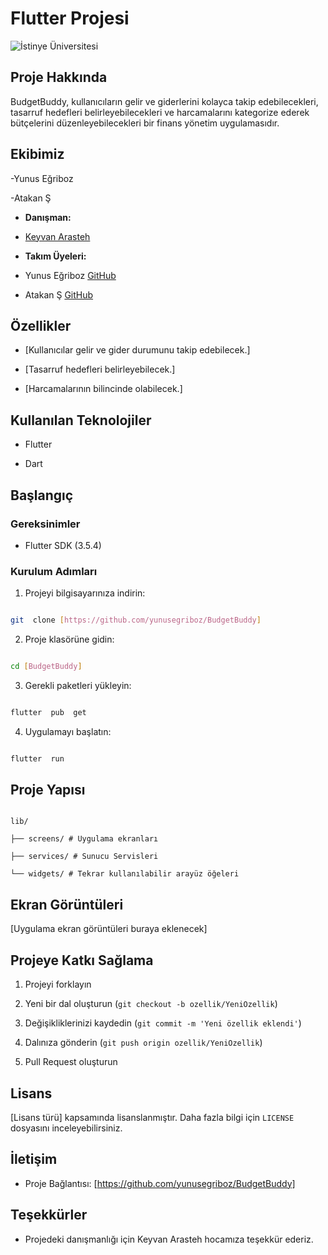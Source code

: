 # Flutter Projesi

![İstinye Üniversitesi](https://www.unitededucation.com/linklogoch/istinye-university-logo.png)
  

## Proje Hakkında

BudgetBuddy, kullanıcıların gelir ve giderlerini kolayca takip edebilecekleri, tasarruf hedefleri belirleyebilecekleri ve harcamalarını kategorize ederek bütçelerini düzenleyebilecekleri bir finans yönetim uygulamasıdır.

  

## Ekibimiz

-Yunus Eğriboz

-Atakan Ş


-  **Danışman:**

-  [Keyvan Arasteh](https://github.com/keyvanarasteh)


-  **Takım Üyeleri:**

- Yunus Eğriboz [GitHub](https://github.com/yunusegriboz)

- Atakan Ş [GitHub](https://github.com/Atakan75)

  

## Özellikler

- [Kullanıcılar gelir ve gider durumunu takip edebilecek.]

- [Tasarruf hedefleri belirleyebilecek.]

- [Harcamalarının bilincinde olabilecek.]

  

## Kullanılan Teknolojiler

- Flutter

- Dart


## Başlangıç

  

### Gereksinimler

- Flutter SDK (3.5.4)


### Kurulum Adımları

1. Projeyi bilgisayarınıza indirin:

```bash

git  clone [https://github.com/yunusegriboz/BudgetBuddy]

```

  

2. Proje klasörüne gidin:

```bash

cd [BudgetBuddy]

```

  

3. Gerekli paketleri yükleyin:

```bash

flutter  pub  get

```

  

4. Uygulamayı başlatın:

```bash

flutter  run

```

  

## Proje Yapısı

```

lib/

├── screens/ # Uygulama ekranları

├── services/ # Sunucu Servisleri

└── widgets/ # Tekrar kullanılabilir arayüz öğeleri

```

  

## Ekran Görüntüleri

[Uygulama ekran görüntüleri buraya eklenecek]

  

## Projeye Katkı Sağlama

1. Projeyi forklayın

2. Yeni bir dal oluşturun (`git checkout -b ozellik/YeniOzellik`)

3. Değişikliklerinizi kaydedin (`git commit -m 'Yeni özellik eklendi'`)

4. Dalınıza gönderin (`git push origin ozellik/YeniOzellik`)

5. Pull Request oluşturun

  

## Lisans

[Lisans türü] kapsamında lisanslanmıştır. Daha fazla bilgi için `LICENSE` dosyasını inceleyebilirsiniz.

  

## İletişim

- Proje Bağlantısı: [https://github.com/yunusegriboz/BudgetBuddy]

  

## Teşekkürler

- Projedeki danışmanlığı için Keyvan Arasteh hocamıza teşekkür ederiz.
